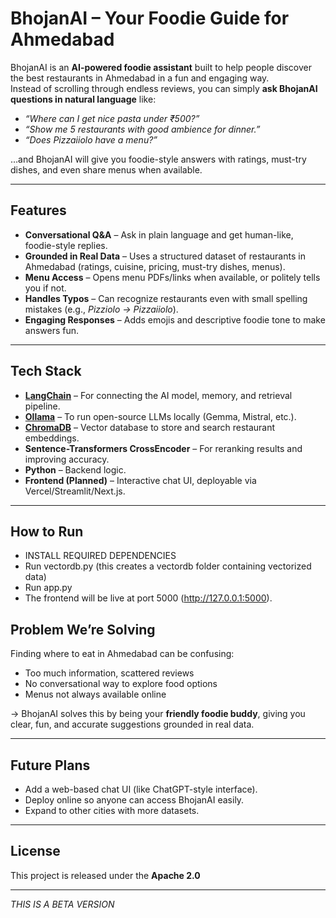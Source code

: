# BhojanAI – Your Foodie Guide for Ahmedabad  

BhojanAI is an **AI-powered foodie assistant** built to help people discover the best restaurants in Ahmedabad in a fun and engaging way.  
Instead of scrolling through endless reviews, you can simply **ask BhojanAI questions in natural language** like:  

- *“Where can I get nice pasta under ₹500?”*  
- *“Show me 5 restaurants with good ambience for dinner.”*  
- *“Does Pizzaiiolo have a menu?”*  

…and BhojanAI will give you foodie-style answers with ratings, must-try dishes, and even share menus when available.  

---

## Features  
- **Conversational Q&A** – Ask in plain language and get human-like, foodie-style replies.  
- **Grounded in Real Data** – Uses a structured dataset of restaurants in Ahmedabad (ratings, cuisine, pricing, must-try dishes, menus).  
- **Menu Access** – Opens menu PDFs/links when available, or politely tells you if not.  
- **Handles Typos** – Can recognize restaurants even with small spelling mistakes (e.g., *Pizziolo → Pizzaiiolo*).  
- **Engaging Responses** – Adds emojis and descriptive foodie tone to make answers fun.  

---

## Tech Stack  
- **[LangChain](https://www.langchain.com/)** – For connecting the AI model, memory, and retrieval pipeline.  
- **[Ollama](https://ollama.ai/)** – To run open-source LLMs locally (Gemma, Mistral, etc.).  
- **[ChromaDB](https://www.trychroma.com/)** – Vector database to store and search restaurant embeddings.  
- **Sentence-Transformers CrossEncoder** – For reranking results and improving accuracy.  
- **Python** – Backend logic.  
- **Frontend (Planned)** – Interactive chat UI, deployable via Vercel/Streamlit/Next.js.  

---

## How to Run
- INSTALL REQUIRED DEPENDENCIES
- Run vectordb.py (this creates a vectordb folder containing vectorized data)
- Run app.py
- The frontend will be live at port 5000 (http://127.0.0.1:5000).

## Problem We’re Solving  
Finding where to eat in Ahmedabad can be confusing:  
- Too much information, scattered reviews  
- No conversational way to explore food options  
- Menus not always available online  

-> BhojanAI solves this by being your **friendly foodie buddy**, giving you clear, fun, and accurate suggestions grounded in real data.  

---

## Future Plans  
- Add a web-based chat UI (like ChatGPT-style interface).  
- Deploy online so anyone can access BhojanAI easily.  
- Expand to other cities with more datasets.  

---

## License  
This project is released under the **Apache 2.0** 

---

*THIS IS A BETA VERSION*
  
